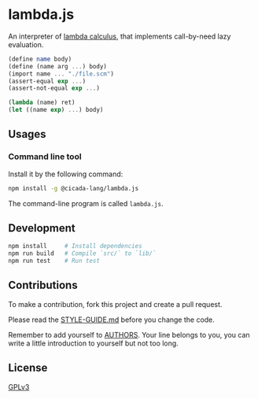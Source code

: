 # lambda.js

An interpreter of [lambda calculus](https://en.wikipedia.org/wiki/Lambda_calculus),
that implements call-by-need lazy evaluation.

```scheme
(define name body)
(define (name arg ...) body)
(import name ... "./file.scm")
(assert-equal exp ...)
(assert-not-equal exp ...)

(lambda (name) ret)
(let ((name exp) ...) body)
```

## Usages

### Command line tool

Install it by the following command:

```sh
npm install -g @cicada-lang/lambda.js
```

The command-line program is called `lambda.js`.

## Development

```sh
npm install     # Install dependencies
npm run build   # Compile `src/` to `lib/`
npm run test    # Run test
```

## Contributions

To make a contribution, fork this project and create a pull request.

Please read the [STYLE-GUIDE.md](STYLE-GUIDE.md) before you change the code.

Remember to add yourself to [AUTHORS](AUTHORS).
Your line belongs to you, you can write a little
introduction to yourself but not too long.

## License

[GPLv3](LICENSE)
